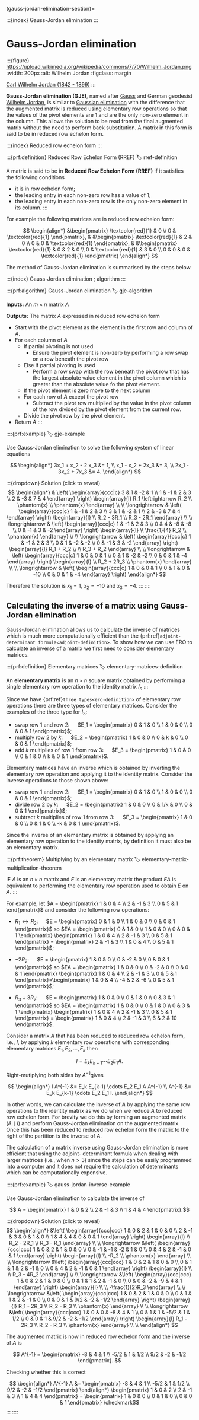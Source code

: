 (gauss-jordan-elimination-section)=

:::{index} Gauss-Jordan elimination
:::

# Gauss-Jordan elimination

:::{figure} https://upload.wikimedia.org/wikipedia/commons/7/70/Wilhelm_Jordan.png
:width: 200px
:alt: Wilhelm Jordan
:figclass: margin

<a href="https://en.wikipedia.org/wiki/Wilhelm_Jordan_(geodesist)" target="_blank">Carl Wilhelm Jordan (1842 - 1899)</a>
:::

**Gauss-Jordan elimination (GJE)**, named after <a href="https://en.wikipedia.org/wiki/Carl_Friedrich_Gauss" target="_blank">Gauss</a> and German geodesist <a href="https://en.wikipedia.org/wiki/Wilhelm_Jordan_(geodesist)" target="_blank">Wilhelm Jordan</a>, is similar to [Gaussian elimination](gaussian-elimination-section) with the difference that the augmented matrix is reduced using elementary row operations so that the values of the pivot elements are 1 and are the only non-zero element in the column. This allows the solution to be read from the final augmented matrix without the need to perform back substitution. A matrix in this form is said to be in reduced row echelon form.

:::{index} Reduced row echelon form
:::

:::{prf:definition} Reduced Row Echelon Form (RREF)
:label: rref-definition

A matrix is said to be in **Reduced Row Echelon Form (RREF)** if it satisfies the following conditions

- it is in row echelon form;
- the leading entry in each non-zero row has a value of 1;
- the leading entry in each non-zero row is the only non-zero element in its column.
:::

For example the following matrices are in reduced row echelon form:

$$ \begin{align*}
    &\begin{pmatrix}
        \textcolor{red}{1} & 0 \\
        0 & \textcolor{red}{1}
    \end{pmatrix}, &
    &\begin{pmatrix}
        \textcolor{red}{1} & 2 & 0 \\
        0 & 0 & \textcolor{red}{1}
    \end{pmatrix}, &
    &\begin{pmatrix}
        \textcolor{red}{1} & 0 & 2 & 0 \\
        0 & \textcolor{red}{1} & 3 & 0 \\
        0 & 0 & 0 & \textcolor{red}{1}
    \end{pmatrix}
\end{align*} $$

The method of Gauss-Jordan elimination is summarised by the steps below.

:::{index} Gauss-Jordan elimination ; algorithm
:::

:::{prf:algorithm} Gauss-Jordan elimination
:label: gje-algorithm

**Inputs:** An $m \times n$ matrix $A$

**Outputs:** The matrix $A$ expressed in reduced row echelon form

- Start with the pivot element as the element in the first row and column of $A$.
- For each column of $A$
    - If partial pivoting is not used
        - Ensure the pivot element is non-zero by performing a row swap on a row beneath the pivot row
    - Else if partial pivoting is used
        - Perform a row swap with the row beneath the pivot row that has the largest absolute value element in the pivot column which is greater than the absolute value fo the pivot element.
    - If the pivot element is zero move to the next column
    - For each row of $A$ except the pivot row
        - Subtract the pivot row multiplied by the value in the pivot column of the row divided by the pivot element from the current row.
    - Divide the pivot row by the pivot element.
- Return $A$
:::

::::{prf:example}
:label: gje-example

Use Gauss-Jordan elimination to solve the following system of linear equations

$$ \begin{align*}
    3x_1 + x_2 - 2 x_3 &= 1, \\
    x_1 - x_2 + 2x_3 &= 3, \\
    2x_1 - 3x_2 + 7x_3 &= 4.
\end{align*} $$

:::{dropdown} Solution (click to reveal)
$$ \begin{align*}
    & \left( \begin{array}{ccc|c}
        3 & 1 & -2 & 1 \\
        1 & -1 & 2 & 3 \\
        2 & -3 & 7 & 4
    \end{array} \right)
    \begin{array}{l} R_1 \leftrightarrow R_2 \\ \phantom{x} \\ \phantom{x} \end{array} \\ \\
    \longrightarrow
    & \left( \begin{array}{ccc|c}
        1 & -1 & 2 & 3 \\
        3 & 1 & -2 & 1 \\
        2 & -3 & 7 & 4
    \end{array} \right)
    \begin{array}{l}  \\ R_2 - 3R_1 \\ R_3 - 2R_1 \end{array} \\ \\
    \longrightarrow
    & \left( \begin{array}{ccc|c}
        1 & -1 & 2 & 3 \\
        0 & 4 & -8 & -8 \\
        0 & -1 & 3 & -2
    \end{array} \right)
    \begin{array}{l}  \\ \frac{1}{4} R_2 \\ \phantom{x} \end{array} \\ \\
    \longrightarrow
    & \left( \begin{array}{ccc|c}
        1 & -1 & 2 & 3 \\
        0 & 1 & -2 & -2 \\
        0 & -1 & 3 & -2
    \end{array} \right)
    \begin{array}{l} R_1 + R_2 \\  \\ R_3 + R_2 \end{array} \\ \\
    \longrightarrow
    & \left( \begin{array}{ccc|c}
        1 & 0 & 0 & 1 \\
        0 & 1 & -2 & -2 \\
        0 & 0 & 1 & -4
    \end{array} \right)
    \begin{array}{l} \\ R_2 + 2R_3 \\ \phantom{x} \end{array} \\ \\
    \longrightarrow
    & \left( \begin{array}{ccc|c}
        1 & 0 & 0 & 1 \\
        0 & 1 & 0 & -10 \\
        0 & 0 & 1 & -4
    \end{array} \right)
\end{align*} $$

Therefore the solution is $x_1 = 1$, $x_2 = -10$ and $x_3 = -4$.
:::
::::

## Calculating the inverse of a matrix using Gauss-Jordan elimination

Gauss-Jordan elimination allows us to calculate the inverse of matrices which is much more computationally efficient than the {prf:ref}`adjoint-determinant formula<adjoint-definition>`. To show how we can use ERO to calculate an inverse of a matrix we first need to consider elementary matrices.

:::{prf:definition} Elementary matrices
:label: elementary-matrices-definition

An **elementary matrix** is an $n \times n$ square matrix obtained by performing a single elementary row operation to the identity matrix $I_n$
:::

Since we have {prf:ref}`three types<ero-definition>` of elementary row operations there are three types of elementary matrices. Consider the examples of the three type for $I_3$:

- swap row 1 and row 2: &emsp; $E_1 = \begin{pmatrix} 0 & 1 & 0 \\ 1 & 0 & 0 \\ 0 & 0 & 1 \end{pmatrix}$;
- multiply row 2 by $k$: &emsp; $E_2 = \begin{pmatrix} 1 & 0 & 0 \\ 0 & k & 0 \\ 0 & 0 & 1 \end{pmatrix}$;
- add $k$ multiplies of row 1 from row 3: &emsp; $E_3 = \begin{pmatrix} 1 & 0 & 0 \\ 0 & 1 & 0 \\ k & 0 & 1 \end{pmatrix}$.

Elementary matrices have an inverse which is obtained by inverting the elementary row operation and applying it to the identity matrix. Consider the inverse operations to those shown above:

- swap row 1 and row 2: &emsp; $E_1 = \begin{pmatrix} 0 & 1 & 0 \\ 1 & 0 & 0 \\ 0 & 0 & 1 \end{pmatrix}$;
- divide row 2 by $k$: &emsp; $E_2 = \begin{pmatrix} 1 & 0 & 0 \\ 0 & 1/k & 0 \\ 0 & 0 & 1 \end{pmatrix}$;
- subtract $k$ multiplies of row 1 from row 3: &emsp; $E_3 = \begin{pmatrix} 1 & 0 & 0 \\ 0 & 1 & 0 \\ -k & 0 & 1 \end{pmatrix}$.

Since the inverse of an elementary matrix is obtained by applying an elementary row operation to the identity matrix, by definition it must also be an elementary matrix.

:::{prf:theorem} Multiplying by an elementary matrix
:label: elementary-matrix-multiplication-theorem

IF $A$ is an $n \times n$ matrix and $E$ is an elementary matrix the product $EA$ is equivalent to performing the elementary row operation used to obtain $E$ on $A$.
:::

For example, let $A = \begin{pmatrix} 1 & 0 & 4 \\ 2 & -1 & 3 \\ 0 & 5 & 1 \end{pmatrix}$ and consider the following row operations:

- $R_1 \leftrightarrow R_2$: &emsp; $E = \begin{pmatrix} 0 & 1 & 0 \\ 1 & 0 & 0 \\ 0 & 0 & 1 \end{pmatrix}$ so $EA = \begin{pmatrix} 0 & 1 & 0 \\ 1 & 0 & 0 \\ 0 & 0 & 1 \end{pmatrix} \begin{pmatrix} 1 & 0 & 4 \\ 2 & -1 & 3 \\ 0 & 5 & 1 \end{pmatrix} =  \begin{pmatrix} 2 & -1 & 3 \\ 1 & 0 & 4 \\ 0 & 5 & 1 \end{pmatrix}$;
  
- $-2R_2$: &emsp; $E = \begin{pmatrix} 1 & 0 & 0 \\ 0 & -2 & 0 \\ 0 & 0 & 1 \end{pmatrix}$ so $EA = \begin{pmatrix} 1 & 0 & 0 \\ 0 & -2 & 0 \\ 0 & 0 & 1 \end{pmatrix} \begin{pmatrix} 1 & 0 & 4 \\ 2 & -1 & 3 \\ 0 & 5 & 1 \end{pmatrix}=\begin{pmatrix} 1 & 0 & 4 \\ -4 & 2 & -6 \\ 0 & 5 & 1 \end{pmatrix}$;
  
- $R_3 + 3R_2$: &emsp; $E = \begin{pmatrix} 1 & 0 & 0 \\ 0 & 1 & 0 \\ 0 & 3 & 1 \end{pmatrix}$ so $EA = \begin{pmatrix} 1 & 0 & 0 \\ 0 & 1 & 0 \\ 0 & 3 & 1 \end{pmatrix} \begin{pmatrix} 1 & 0 & 4 \\ 2 & -1 & 3 \\ 0 & 5 & 1 \end{pmatrix} = \begin{pmatrix} 1 & 0 & 4 \\ 2 & -1 & 3 \\ 6 & 2 & 10 \end{pmatrix}$.

Consider a matrix $A$ that has been reduced to reduced row echelon form, i.e., $I$, by applying $k$ elementary row operations with corresponding elementary matrices $E_1, E_2, \ldots, E_k$ then

$$ I = E_k E_{k-1} \cdots E_2 E_1 A. $$

Right-mutiplying both sides by $A^{-1}$gives

$$ \begin{align*}
I A^{-1} &= E_k E_{k-1} \cdots E_2 E_1 A A^{-1} \\
A^{-1} &= E_k E_{k-1} \cdots E_2 E_1 I.
\end{align*} $$

In other words, we can calculate the inverse of $A$ by applying the same row operations to the identity matrix as we do when we reduce $A$ to reduced row echelon form. For brevity we do this by forming an augmented matrix $(A \mid I)$ and perform Gauss-Jordan elimination on the augmented matrix. Once this has been reduced to reduced row echelon form the matrix to the right of the partition is the inverse of $A$.

The calculation of a matrix inverse using Gauss-Jordan elimination is more efficient that using the adjoint- determinant formula when dealing with larger matrices (i.e., when $n > 3$) since the steps can be easily programmed into a computer and it does not require the calculation of determinants which can be computationally expensive.

::::{prf:example}
:label: gauss-jordan-inverse-example

Use Gauss-Jordan elimination to calculate the inverse of 

$$ A = 
\begin{pmatrix} 
  1 & 0 & 2 \\ 
  2 & -1 & 3 \\
  1 & 4 & 4 
\end{pmatrix}.$$

:::{dropdown} Solution (click to reveal)
$$ \begin{align*}
    &\left( \begin{array}{ccc|ccc}
      1 & 0 & 2 & 1 & 0 & 0 \\ 
      2 & -1 & 3 & 0 & 1 & 0 \\
      1 & 4 & 4 & 0 & 0 & 1
    \end{array} \right)
    \begin{array}{l} \\ R_2 - 2R_1 \\ R_3 - R_1 \end{array} \\ \\
    \longrightarrow
    &\left( \begin{array}{ccc|ccc}
      1 & 0 & 2 & 1 & 0 & 0 \\ 
      0 & -1 & -1 & -2 & 1 & 0 \\
      0 & 4 & 2 & -1 & 0 & 1
    \end{array} \right)
    \begin{array}{l} \\ -R_2 \\ \phantom{x} \end{array} \\ \\
    \longrightarrow
    &\left( \begin{array}{ccc|ccc}
      1 & 0 & 2 & 1 & 0 & 0 \\ 
      0 & 1 & 1 & 2 & -1 & 0 \\
      0 & 4 & 2 & -1 & 0 & 1
    \end{array} \right)
    \begin{array}{l} \\  \\ R_3 - 4R_2 \end{array} \\ \\
    \longrightarrow
    &\left( \begin{array}{ccc|ccc}
      1 & 0 & 2 & 1 & 0 & 0 \\ 
      0 & 1 & 1 & 2 & -1 & 0 \\
      0 & 0 & -2 & -9 & 4 & 1
    \end{array} \right)
    \begin{array}{l} \\ \\ -\frac{1}{2}R_3 \end{array} \\ \\
    \longrightarrow
    &\left( \begin{array}{ccc|ccc}
      1 & 0 & 2 & 1 & 0 & 0 \\ 
      0 & 1 & 1 & 2 & -1 & 0 \\
      0 & 0 & 1 & 9/2 & -2 & -1/2
    \end{array} \right)
    \begin{array}{l} R_1 - 2R_3 \\ R_2 - R_3 \\ \phantom{x} \end{array} \\ \\
    \longrightarrow
    &\left( \begin{array}{ccc|ccc}
      1 & 0 & 0 & -8 & 4 & 1 \\ 
      0 & 1 & 1 & -5/2 & 1 & 1/2 \\
      0 & 0 & 1 & 9/2 & -2 & -1/2
    \end{array} \right)
    \begin{array}{l} R_1 - 2R_3 \\ R_2 - R_3 \\ \phantom{x} \end{array} \\ \\
\end{align*} $$

The augmented matrix is now in reduced row echelon form and the inverse of $A$ is

$$ A^{-1} =
\begin{pmatrix} -8 & 4 & 1 \\ -5/2 & 1 & 1/2 \\ 9/2 & -2 & -1/2 \end{pmatrix}. $$

Checking whether this is correct

$$ \begin{align*}
  A^{-1} A &= 
  \begin{pmatrix} 
    -8 & 4 & 1 \\ 
    -5/2 & 1 & 1/2 \\ 
    9/2 & -2 & -1/2 \end{pmatrix}
  \end{align*}
  \begin{pmatrix} 
    1 & 0 & 2 \\ 
    2 & -1 & 3 \\
    1 & 4 & 4 
  \end{pmatrix} =
  \begin{pmatrix} 
    1 & 0 & 0 \\
    0 & 1 & 0 \\
    0 & 0 & 1 
  \end{pmatrix} \checkmark$$
:::
::::
